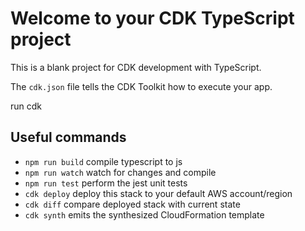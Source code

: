 # Welcome to your CDK TypeScript project

This is a blank project for CDK development with TypeScript.

The `cdk.json` file tells the CDK Toolkit how to execute your app.

run cdk
## Useful commands

* `npm run build`   compile typescript to js
* `npm run watch`   watch for changes and compile
* `npm run test`    perform the jest unit tests
* `cdk deploy`      deploy this stack to your default AWS account/region
* `cdk diff`        compare deployed stack with current state
* `cdk synth`       emits the synthesized CloudFormation template